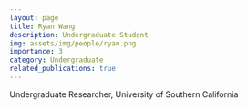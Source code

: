 ```yaml
---
layout: page
title: Ryan Wang
description: Undergraduate Student
img: assets/img/people/ryan.png
importance: 3
category: Undergraduate
related_publications: true
---
```




Undergraduate Researcher, University of Southern California